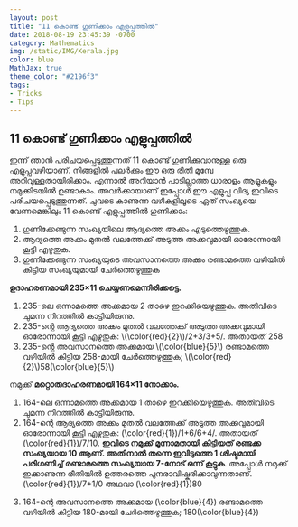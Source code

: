 ```yaml
---
layout: post
title: "11 കൊണ്ട് ഗുണിക്കാം എളുപ്പത്തിൽ"
date: 2018-08-19 23:45:39 -0700
category: Mathematics
img: /static/IMG/Kerala.jpg
color: blue
MathJax: true
theme_color: "#2196f3"
tags: 
- Tricks
- Tips
---
```


## 11 കൊണ്ട് ഗുണിക്കാം എളുപ്പത്തിൽ

ഇന്ന് ഞാൻ പരിചയപ്പെടുത്തുന്നത് 11 കൊണ്ട് ഗുണിക്കുവാനുള്ള ഒരു എളുപ്പവഴിയാണ്. നിങ്ങളിൽ പലർക്കും ഈ ഒരു രീതി മുമ്പേ അറിവുള്ളതായിരിക്കാം. എന്നാൽ അറിയാൻ പാടില്ലാത്ത ധാരാളം ആളുകളും നമുക്കിടയിൽ ഉണ്ടാകാം. അവർക്കായാണ് ഇപ്പോൾ ഈ എളുപ്പ വിദ്യ ഇവിടെ പരിചയപ്പെടുത്തുന്നത്. ചുവടെ കാണുന്ന വഴികളിലൂടെ ഏത് സംഖ്യയെ വേണമെങ്കിലും 11 കൊണ്ട് എളുപ്പത്തിൽ ഗുണിക്കാം:

1. ഗുണിക്കേണ്ടുന്ന സംഖ്യയിലെ ആദ്യത്തെ അക്കം എടുത്തെഴുത്തുക.
2. ആദ്യത്തെ അക്കം മുതൽ വലത്തേക്ക് അടുത്ത അക്കവുമായി ഓരോന്നായി കൂട്ടി എഴുതുക.
3. ഗുണിക്കേണ്ടുന്ന സംഖ്യയുടെ അവസാനത്തെ അക്കം രണ്ടാമത്തെ വഴിയിൽ കിട്ടിയ സംഖ്യയുമായി ചേർത്തെഴുത്തുക

__ഉദാഹരണമായി 235×11 ചെയ്യണമെന്നിരിക്കട്ടെ.__

1. 235-ലെ ഒന്നാമത്തെ അക്കമായ 2 താഴെ ഇറക്കിയെഴുത്തുക. അതിവിടെ ചുമന്ന നിറത്തിൽ കാട്ടിയിരുന്നു.
2. 235-ന്റെ ആദ്യത്തെ അക്കം മുതൽ വലത്തേക്ക് അടുത്ത അക്കവുമായി ഓരോന്നായി കൂട്ടി എഴുതുക: \\(\color{red}{2}\\)/2+3/3+5/.
അതായത് 258
3. 235-ന്റെ അവസാനത്തെ അക്കമായ \\(\color{blue}{5}\\) രണ്ടാമത്തെ വഴിയിൽ കിട്ടിയ 258-മായി ചേർത്തെഴുത്തുക; \\(\color{red}{2}\\)58\(\\color{blue}{5}\\)

നമുക്ക് __മറ്റൊരുദാഹരണമായി 164×11 നോക്കാം.__
 
1. 164-ലെ ഒന്നാമത്തെ അക്കമായ 1 താഴെ ഇറക്കിയെഴുത്തുക. അതിവിടെ ചുമന്ന നിറത്തിൽ കാട്ടിയിരുന്നു.
2. 164-ന്റെ ആദ്യത്തെ അക്കം മുതൽ വലത്തേക്ക് അടുത്ത അക്കവുമായി ഓരോന്നായി കൂട്ടി എഴുതുക: \(\color{red}{1}\)/1+6/6+4/.
അതായത് \(\color{red}{1}\)/7/10. __ഇവിടെ നമുക്ക് മൂന്നാമതായി കിട്ടിയത് രണ്ടക്ക സംഖ്യയായ 10 ആണ്. അതിനാൽ തന്നെ ഇവിടുത്തെ 1 ശിഷ്ടമായി പരിഗണിച്ച് രണ്ടാമത്തെ സംഖ്യയായ 7-നോട് ഒന്ന് കൂട്ടുക__. അപ്പോൾ നമുക്ക് ഇക്കാണുന്ന രീതിയിൽ ഉത്തരത്തെ പുനരാവിഷ്കരിക്കാവുന്നതാണ്. \(\color{red}{1}\)/7+1/0 അഥവാ \(\color{red}{1}\)80
3) 164-ന്റെ അവസാനത്തെ അക്കമായ \(\color{blue}{4}\) രണ്ടാമത്തെ വഴിയിൽ കിട്ടിയ 180-മായി ചേർത്തെഴുത്തുക; 180\(\color{blue}{4}\)
